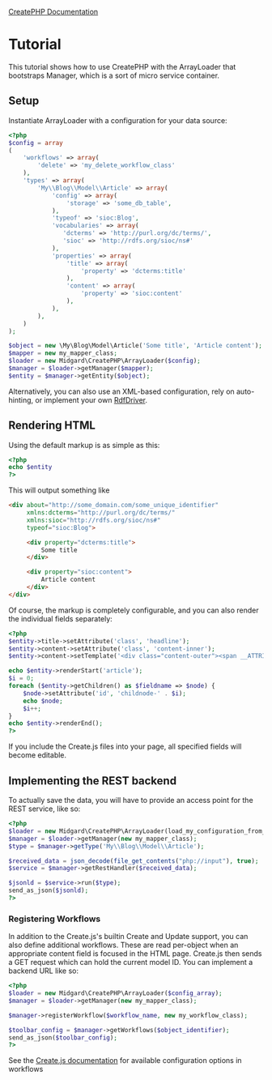 [CreatePHP Documentation](index.md)

# Tutorial

This tutorial shows how to use CreatePHP with the ArrayLoader that bootstraps
Manager, which is a sort of micro service container.


## Setup

Instantiate ArrayLoader with a configuration for your data source:

```php
<?php
$config = array
(
    'workflows' => array(
        'delete' => 'my_delete_workflow_class'
    ),
    'types' => array(
        'My\\Blog\\Model\\Article' => array(
            'config' => array(
                'storage' => 'some_db_table',
            ),
            'typeof' => 'sioc:Blog',
            'vocabularies' => array(
               'dcterms' => 'http://purl.org/dc/terms/',
               'sioc' => 'http://rdfs.org/sioc/ns#'
            ),
            'properties' => array(
                'title' => array(
                    'property' => 'dcterms:title'
                ),
                'content' => array(
                    'property' => 'sioc:content'
                ),
            ),
        ),
    )
);

$object = new \My\Blog\Model\Article('Some title', 'Article content');
$mapper = new my_mapper_class;
$loader = new Midgard\CreatePHP\ArrayLoader($config);
$manager = $loader->getManager($mapper);
$entity = $manager->getEntity($object);
```

Alternatively, you can also use an XML-based configuration, rely on auto-hinting, or implement your own [RdfDriver](reference.md#metadata-factory).


## Rendering HTML

Using the default markup is as simple as this:

```php
<?php
echo $entity
?>
```

This will output something like

```html
<div about="http://some_domain.com/some_unique_identifier"
     xmlns:dcterms="http://purl.org/dc/terms/"
     xmlns:sioc="http://rdfs.org/sioc/ns#"
     typeof="sioc:Blog">

     <div property="dcterms:title">
         Some title
     </div>

     <div property="sioc:content">
         Article content
     </div>
</div>
```

Of course, the markup is completely configurable, and you can also render the
individual fields separately:

```php
<?php
$entity->title->setAttribute('class', 'headline');
$entity->content->setAttribute('class', 'content-inner');
$entity->content->setTemplate('<div class="content-outer"><span __ATTRIBUTES__>__CONTENT__</span></div>');

echo $entity->renderStart('article');
$i = 0;
foreach ($entity->getChildren() as $fieldname => $node) {
    $node->setAttribute('id', 'childnode-' . $i);
    echo $node;
    $i++;
}
echo $entity->renderEnd();
?>
```

If you include the Create.js files into your page, all specified fields will become editable.


## Implementing the REST backend

To actually save the data, you will have to provide an access point for the REST service, like so:

```php
<?php
$loader = new Midgard\CreatePHP\ArrayLoader(load_my_configuration_from_somewhere());
$manager = $loader->getManager(new my_mapper_class);
$type = $manager->getType('My\\Blog\\Model\\Article');

$received_data = json_decode(file_get_contents("php://input"), true);
$service = $manager->getRestHandler($received_data);

$jsonld = $service->run($type);
send_as_json($jsonld);
?>
```


### Registering Workflows

In addition to the Create.js's builtin Create and Update support, you can also define additional workflows.
 These are read per-object when an appropriate content field is focused in the HTML page. Create.js then sends a
GET request which can hold the current model ID. You can implement a backend URL like so:

```php
<?php
$loader = new Midgard\CreatePHP\ArrayLoader($config_array);
$manager = $loader->getManager(new my_mapper_class);

$manager->registerWorkflow($workflow_name, new my_workflow_class);

$toolbar_config = $manager->getWorkflows($object_identifier);
send_as_json($toolbar_config);
?>
```

See the [Create.js documentation](http://createjs.org/guide/) for available configuration options in workflows
